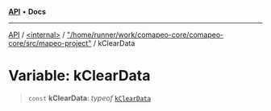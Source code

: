 [**API**](../../../../README.md) • **Docs**

***

[API](../../../../README.md) / [\<internal\>](../../../README.md) / ["/home/runner/work/comapeo-core/comapeo-core/src/mapeo-project"](../README.md) / kClearData

# Variable: kClearData

> `const` **kClearData**: *typeof* [`kClearData`](kClearData.md)

